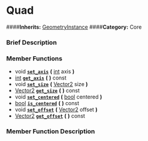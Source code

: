 #  Quad  
####**Inherits:** [GeometryInstance](class_geometryinstance)
####**Category:** Core

###  Brief Description  


###  Member Functions 
  * void  **[`set_axis`](#set_axis)**  **(** [int](class_int) axis  **)**
  * [int](class_int)  **[`get_axis`](#get_axis)**  **(** **)** const
  * void  **[`set_size`](#set_size)**  **(** [Vector2](class_vector2) size  **)**
  * [Vector2](class_vector2)  **[`get_size`](#get_size)**  **(** **)** const
  * void  **[`set_centered`](#set_centered)**  **(** [bool](class_bool) centered  **)**
  * [bool](class_bool)  **[`is_centered`](#is_centered)**  **(** **)** const
  * void  **[`set_offset`](#set_offset)**  **(** [Vector2](class_vector2) offset  **)**
  * [Vector2](class_vector2)  **[`get_offset`](#get_offset)**  **(** **)** const

###  Member Function Description  
